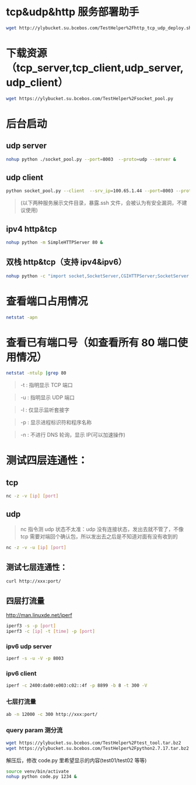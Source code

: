 # tcp&udp&http 服务部署助手

```bash
wget http://ylybucket.su.bcebos.com/TestHelper%2Fhttp_tcp_udp_deploy.sh
```

# 下载资源（tcp_server,tcp_client,udp_server,udp_client）

```bash
wget https://ylybucket.su.bcebos.com/TestHelper%2Fsocket_pool.py
```

# 后台启动

## udp server

```bash
nohup python ./socket_pool.py --port=8003  --proto=udp --server &
```

## udp client

```bash
python socket_pool.py --client  --srv_ip=100.65.1.44 --port=8003 --proto=udp
```

> (以下两种服务展示文件目录，暴露.ssh 文件，会被认为有安全漏洞，不建议使用)

## ipv4 http&tcp

```bash
nohup python -m SimpleHTTPServer 80 &
```

## 双栈 http&tcp（支持 ipv4&ipv6）

```bash
nohup python -c "import socket,SocketServer,CGIHTTPServer;SocketServer.TCPServer.address_family=socket.AF_INET6;CGIHTTPServer.test()" 80 &
```

# 查看端口占用情况

```bash
netstat -apn
```

# 查看已有端口号（如查看所有 80 端口使用情况）

```bash
netstat -ntulp |grep 80
```

> -t : 指明显示 TCP 端口

> -u : 指明显示 UDP 端口

> -l : 仅显示监听套接字

> -p : 显示进程标识符和程序名称

> -n : 不进行 DNS 轮询，显示 IP(可以加速操作)

# 测试四层连通性：

## tcp

```bash
nc -z -v [ip] [port]
```

## udp

> nc 指令测 udp 状态不太准：udp 没有连接状态，发出去就不管了，不像 tcp 需要对端回个确认包，所以发出去之后是不知道对面有没有收到的

```bash
nc -z -v -u [ip] [port]
```

## 测试七层连通性：

```bash
curl http://xxx:port/
```

## 四层打流量

http://man.linuxde.net/iperf

```bash
iperf3 -s -p [port]
iperf3 -c [ip] -t [time] -p [port]
```

### ipv6 udp server

```bash
iperf -s -u -V -p 8003
```

### ipv6 client

```bash
iperf -c 2400:da00:e003:c02::4f -p 8899 -b 8 -t 300 -V
```

### 七层打流量

```bash
ab -n 12000 -c 300 http://xxx:port/
```

### query param 测分流

```bash
wget https://ylybucket.su.bcebos.com/TestHelper%2Ftest_tool.tar.bz2
wget https://ylybucket.su.bcebos.com/TestHelper%2Fpython2.7.17.tar.bz2
```

解压后，修改 code.py 里希望显示的内容(test01/test02 等等)

```bash
source venv/bin/activate
nohup python code.py 1234 &
```
